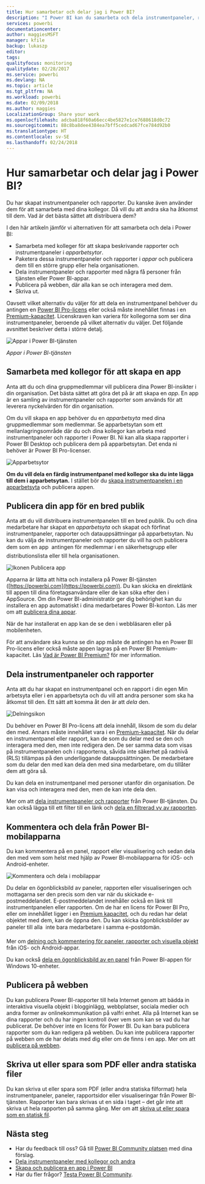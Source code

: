 ```yaml
---
title: Hur samarbetar och delar jag i Power BI?
description: "I Power BI kan du samarbeta och dela instrumentpaneler, rapporter, paneler och appar på flera olika sätt. Varje sätt har sina fördelar."
services: powerbi
documentationcenter: 
author: maggiesMSFT
manager: kfile
backup: lukaszp
editor: 
tags: 
qualityfocus: monitoring
qualitydate: 02/28/2017
ms.service: powerbi
ms.devlang: NA
ms.topic: article
ms.tgt_pltfrm: NA
ms.workload: powerbi
ms.date: 02/09/2018
ms.author: maggies
LocalizationGroup: Share your work
ms.openlocfilehash: adcba818f60a66ecc4be5827e1ce7688618d0c72
ms.sourcegitcommit: 88c8ba8dee4384ea7bff5cedcad67fce784d92b0
ms.translationtype: HT
ms.contentlocale: sv-SE
ms.lasthandoff: 02/24/2018
---
```

# <a name="how-should-i-collaborate-and-share-in-power-bi"></a>Hur samarbetar och delar jag i Power BI?

Du har skapat instrumentpaneler och rapporter. Du kanske även använder dem för att samarbeta med dina kollegor. Då vill du att andra ska ha åtkomst till dem. Vad är det bästa sättet att distribuera dem?

I den här artikeln jämför vi alternativen för att samarbeta och dela i Power BI: 

* Samarbeta med kolleger för att skapa beskrivande rapporter och instrumentpaneler i *apparbetsytor*.
* Paketera dessa instrumentpaneler och rapporter i *appar* och publicera dem till en större grupp eller hela organisationen.
* Dela instrumentpaneler och rapporter med några få personer från tjänsten eller Power BI-appar.
* Publicera på webben, där alla kan se och interagera med dem.
* Skriva ut. 

Oavsett vilket alternativ du väljer för att dela en instrumentpanel behöver du antingen en [Power BI Pro-licens](service-free-vs-pro.md) eller också måste innehållet finnas i en [Premium-kapacitet](service-premium.md). Licenskraven kan variera för kollegorna som ser dina instrumentpaneler, beroende på vilket alternativ du väljer. Det följande avsnittet beskriver detta i större detalj. 

![Appar i Power BI-tjänsten](media/service-how-to-collaborate-distribute-dashboards-reports/power-bi-apps-home-blog.png)

*Appar i Power BI-tjänsten*

## <a name="collaborate-with-coworkers-to-create-an-app"></a>Samarbeta med kollegor för att skapa en app
Anta att du och dina gruppmedlemmar vill publicera dina Power BI-insikter i din organisation. Det bästa sättet att göra det på är att skapa en *app*. En app är en samling av instrumentpaneler och rapporter som används för att leverera nyckelvärden för din organisation. 

Om du vill skapa en app behöver du en *apparbetsyta* med dina gruppmedlemmar som medlemmar. Se apparbetsytan som ett mellanlagringsområde där du och dina kollegor kan arbeta med instrumentpaneler och rapporter i Power BI. Ni kan alla skapa rapporter i Power BI Desktop och publicera dem på apparbetsytan. Det enda ni behöver är Power BI Pro-licenser.

![Apparbetsytor](media/service-how-to-collaborate-distribute-dashboards-reports/power-bi-apps-workspaces.png)

**Om du vill dela en färdig instrumentpanel med kollegor ska du inte lägga till dem i apparbetsytan.** I stället bör du [skapa instrumentpanelen i en apparbetsyta](service-create-distribute-apps.md) och publicera appen. 

## <a name="publish-your-app-to-a-broad-audience"></a>Publicera din app för en bred publik
Anta att du vill distribuera instrumentpanelen till en bred publik. Du och dina medarbetare har skapat en *apparbetsyta* och skapat och förfinat instrumentpaneler, rapporter och datauppsättningar på apparbetsytan. Nu kan du välja de instrumentpaneler och rapporter du vill ha och publicera dem som en app &#151; antingen för medlemmar i en säkerhetsgrupp eller distributionslista eller till hela organisationen. 

![Ikonen Publicera app](media/service-how-to-collaborate-distribute-dashboards-reports/power-bi-app-publish-600.png)

Apparna är lätta att hitta och installera på Power BI-tjänsten ([https://powerbi.com](https://powerbi.com)). Du kan skicka en direktlänk till appen till dina företagsanvändare eller de kan söka efter den i AppSource. Om din Power BI-administratör ger dig behörighet kan du installera en app automatiskt i dina medarbetares Power BI-konton. Läs mer om att [publicera dina appar](service-create-distribute-apps.md#publish-your-app). 

När de har installerat en app kan de se den i webbläsaren eller på mobilenheten.

För att användare ska kunna se din app måste de antingen ha en Power BI Pro-licens eller också måste appen lagras på en Power BI Premium-kapacitet. Läs [Vad är Power BI Premium?](service-premium.md) för mer information.

## <a name="share-dashboards-and-reports"></a>Dela instrumentpaneler och rapporter
Anta att du har skapat en instrumentpanel och en rapport i din egen Min arbetsyta eller i en apparbetsyta och du vill att andra personer som ska ha åtkomst till den. Ett sätt att komma åt den är att *dela* den. 

![Delningsikon](media/service-how-to-collaborate-distribute-dashboards-reports/power-bi-share-in-situ.png)

Du behöver en Power BI Pro-licens att dela innehåll, liksom de som du delar den med. Annars måste innehållet vara i en [Premium-kapacitet](service-premium.md). När du delar en instrumentpanel eller rapport, kan de som du delar med se den och interagera med den, men inte redigera den. De ser samma data som visas på instrumentpanelen och i rapporterna, såvida inte säkerhet på radnivå (RLS) tillämpas på den underliggande datauppsättningen. De medarbetare som du delar den med kan dela den med sina medarbetare, om du tillåter dem att göra så. 

Du kan dela en instrumentpanel med personer utanför din organisation. De kan visa och interagera med den, men de kan inte dela den. 

Mer om att [dela instrumentpaneler och rapporter](service-share-dashboards.md) från Power BI-tjänsten. Du kan också lägga till ett filter till en länk och [dela en filtrerad vy av rapporten](service-share-reports.md).

## <a name="annotate-and-share-from-the-power-bi-mobile-apps"></a>Kommentera och dela från Power BI-mobilapparna
Du kan kommentera på en panel, rapport eller visualisering och sedan dela den med vem som helst med hjälp av Power BI-mobilapparna för iOS- och Android-enheter. 

![Kommentera och dela i mobilappar](media/service-how-to-collaborate-distribute-dashboards-reports/power-bi-iphone-annotate.png)

Du delar en ögonblicksbild av paneler, rapporten eller visualiseringen och mottagarna ser den precis som den var när du skickade e-postmeddelandet. E-postmeddelandet innehåller också en länk till instrumentpanelen eller rapporten. Om de har en licens för Power BI Pro, eller om innehållet ligger i en [Premium kapacitet](service-premium.md), och du redan har delat objektet med dem, kan de öppna den. Du kan skicka ögonblicksbilder av paneler till alla &#151; inte bara medarbetare i samma e-postdomän.

Mer om [delning och kommentering för paneler, rapporter och visuella objekt](mobile-annotate-and-share-a-tile-from-the-mobile-apps.md) från iOS- och Android-appar.

Du kan också [dela en ögonblicksbild av en panel](mobile-share-tile-windows-10-phone-app.md) från Power BI-appen för Windows 10-enheter.

## <a name="publish-to-the-web"></a>Publicera på webben
Du kan publicera Power BI-rapporter till hela Internet genom att bädda in interaktiva visuella objekt i blogginlägg, webbplatser, sociala medier och andra former av onlinekommunikation på valfri enhet. Alla på Internet kan se dina rapporter och du har ingen kontroll över vem som kan se vad du har publicerat. De behöver inte en licens för Power BI. Du kan bara publicera rapporter som du kan redigera på webben. Du kan inte publicera rapporter på webben om de har delats med dig eller om de finns i en app. Mer om att [publicera på webben](service-publish-to-web.md).

## <a name="print-or-save-as-pdf-or-other-static-file"></a>Skriva ut eller spara som PDF eller andra statiska filer
Du kan skriva ut eller spara som PDF (eller andra statiska filformat) hela instrumentpaneler, paneler, rapportsidor eller visualiseringar från Power BI-tjänsten. Rapporter kan bara skrivas ut en sida i taget – det går inte att skriva ut hela rapporten på samma gång. Mer om att [skriva ut eller spara som en statisk fil](service-print.md).

## <a name="next-steps"></a>Nästa steg
* Har du feedback till oss? Gå till [Power BI Community platsen](https://community.powerbi.com/) med dina förslag.
* [Dela instrumentpaneler med kollegor och andra](service-share-dashboards.md)
* [Skapa och publicera en app i Power BI](service-create-distribute-apps.md)
* Har du fler frågor? [Testa Power BI Community](http://community.powerbi.com/).


